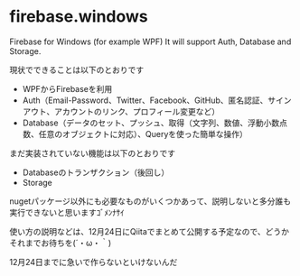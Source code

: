 # firebase.windows
Firebase for Windows (for example WPF) It will support Auth, Database and Storage.

現状でできることは以下のとおりです

* WPFからFirebaseを利用
* Auth（Email-Password、Twitter、Facebook、GitHub、匿名認証、サインアウト、アカウントのリンク、プロフィール変更など）
* Database（データのセット、プッシュ、取得（文字列、数値、浮動小数点数、任意のオブジェクトに対応）、Queryを使った簡単な操作）

まだ実装されていない機能は以下のとおりです

* Databaseのトランザクション（後回し）
* Storage

nugetパッケージ以外にも必要なものがいくつかあって、説明しないと多分誰も実行できないと思いますｺﾞﾒﾝﾅｻｲ

使い方の説明などは、12月24日にQiitaでまとめて公開する予定なので、どうかそれまでお待ちを(´・ω・｀)

12月24日までに急いで作らないといけないんだ
